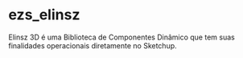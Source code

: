 # ezs_elinsz
Elinsz 3D é uma Biblioteca de Componentes Dinâmico que tem suas finalidades operacionais diretamente no Sketchup.
